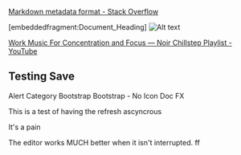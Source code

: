 <title>Hello World</title>
<meta name="description" content="The quick brown fox jumped over the lazy dog.">
<meta name="author" content="John Smith">

[:author]: # "JohnDoe"

[Markdown metadata format - Stack Overflow](https://stackoverflow.com/questions/44215896/markdown-metadata-format "Markdown metadata format - Stack Overflow")

[embeddedfragment:Document_Heading] 
![Alt text](notebook://20240208-084007.jpg)


[Work Music For Concentration and Focus — Noir Chillstep Playlist - YouTube](https://www.youtube.com/watch?v=5i0Z0E5yaYI "Work Music For Concentration and Focus — Noir Chillstep Playlist - YouTube")

## Testing Save
 
Alert Category
Bootstrap
Bootstrap - No Icon
Doc FX

This is a test
of having the refresh ascyncrous

It's a pain

The editor works MUCH better when it isn't interrupted.
ff